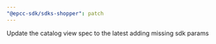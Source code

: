 ```yaml
---
"@epcc-sdk/sdks-shopper": patch
---
```


Update the catalog view spec to the latest adding missing sdk params
